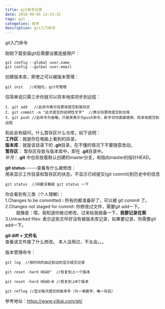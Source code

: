 ```yaml
---
title: git命令记录
date: 2018-09-05 13:14:32
tags: git 
categoties: 技术
description: git入门命令
---
```

git入门命令
<!--more-->

刚刚下载安装git后需要设置连接用户：
``` git
git config --global user.name
git config --golbal user.email
```
创建版本库，即使之可以被版本管理：

    git init   //初始化，git可管理

往简单说只需三步你就可以将本地库同步到远程：  
```
1. git add   //此命令表示将更改提交到暂存区
2. git commit -m "此次提交的说明性文字"  //表示将更改提交到仓库
3. git push //此命令为省略，只是来表示为push命令，新手切勿直接使用，将本地提交到远程
```
到此会有疑问，什么暂存区什么仓库，如下说明：   
**工作区**：就是你在电脑上看到的目录。  
**版本库**：就是该目录下的 **.git**目录，在不懂的情况下不要随意改动。  
**暂存区**： 暂存区存放与版本库中，即在 **.git**目录中。  
*补充*：**.git** 中也存放着默认创建的master分支，和指向master的指针HEAD。

**git status**------查看有什么被修改：  
用来显示工作目录和暂存区的状态，不显示已经提交(git commit)到历史中的信息

    git status  //闲着没事就 git status 一下  


你会看到有三类（个人理解）：  
1.Changes to be committed  **:**  所有的都准备好了，可以被 git commit 了。  
2.Changes not staged for commit:  你修改过文件，需要git add一下。  
&ensp;&ensp;&ensp;&ensp;&ensp;就像是：喂，我知道你做过修改，过来给我报备一下，**我要记录在案**  
3.Untracked files: 表示这些文件好没有被版本库记录，如果要记录，你需要git add一下。

**git diff + 文件名**   
查看该文件做了什么修改。 本人没用过，不太会。。。

版本管理命令：  
```
git log  //按时间的由近到远的显示提交记录

git reset -hard HEAD^  //恢复到上一个版本

git reset -hard HEAD~N //恢复到上N个版本

git reflog //显示每次提交的版本号（为一串数字，唯一存在）
```
























参考地址：<https://www.yiibai.com/git/>